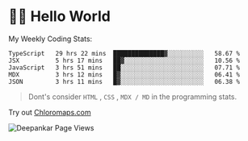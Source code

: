 # 👋🏽 Hello World 

<!--![Deepankar's github stats](https://github-readme-stats.vercel.app/api?username=Deep-Codes&count_private=true&show_icons=true&theme=radical)-->
My Weekly Coding Stats:

<!--START_SECTION:waka-->
```text
TypeScript   29 hrs 22 mins  ██████████████▓░░░░░░░░░░   58.67 % 
JSX          5 hrs 17 mins   ██▓░░░░░░░░░░░░░░░░░░░░░░   10.56 % 
JavaScript   3 hrs 51 mins   ██░░░░░░░░░░░░░░░░░░░░░░░   07.71 % 
MDX          3 hrs 12 mins   █▓░░░░░░░░░░░░░░░░░░░░░░░   06.41 % 
JSON         3 hrs 11 mins   █▓░░░░░░░░░░░░░░░░░░░░░░░   06.38 % 
```
<!--END_SECTION:waka-->

> Dont's consider `HTML` , `CSS` , `MDX / MD` in the programming stats.

Try out [Chloromaps.com](https://www.chloromaps.com/)

<p align="left"> <img src="https://komarev.com/ghpvc/?username=Deep-Codes&label=Views&color=blue&style=plastic" alt="Deepankar Page Views" /> </p>
